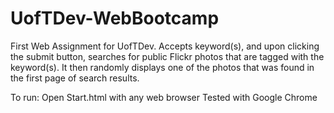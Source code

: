 UofTDev-WebBootcamp
===================

First Web Assignment for UofTDev.
Accepts keyword(s), and upon clicking the submit button, searches for public Flickr photos that are tagged with
the keyword(s). It then randomly displays one of the photos that was found in the first page of search results.

To run:
Open Start.html with any web browser
Tested with Google Chrome
